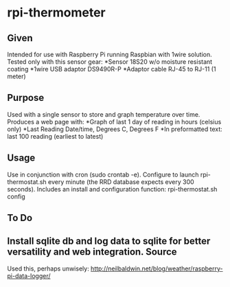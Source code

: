rpi-thermometer
===============
Given
-----------
Intended for use with Raspberry Pi running Raspbian with 1wire solution. Tested only with this sensor gear:
*Sensor 18S20 w/o moisture resistant coating
*1wire USB adaptor DS9490R-P
*Adaptor cable RJ-45 to RJ-11 (1 meter)

Purpose
----------
Used with a single sensor to store and graph temperature over time. Produces a web page with:
*Graph of last 1 day of reading in hours (celsius only)
*Last Reading Date/time, Degrees C, Degrees F
*In preformatted text: last 100 reading (earliest to latest)

Usage
-----
Use in conjunction with cron (sudo crontab -e). Configure to launch rpi-thermostat.sh every minute (the RRD database expects every 300 seconds).
Includes an install and configuration function: rpi-thermostat.sh config

To Do
-----
Install sqlite db and log data to sqlite for better versatility and web integration.
Source
------
Used this, perhaps unwisely: http://neilbaldwin.net/blog/weather/raspberry-pi-data-logger/

